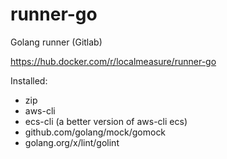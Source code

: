 # runner-go
Golang runner (Gitlab)

https://hub.docker.com/r/localmeasure/runner-go

Installed:
- zip
- aws-cli
- ecs-cli (a better version of aws-cli ecs)
- github.com/golang/mock/gomock
- golang.org/x/lint/golint
